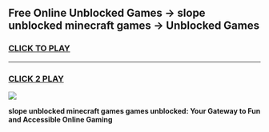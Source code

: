 
## Free Online Unblocked Games → slope unblocked minecraft games → Unblocked Games
<h3>
<a href="https://premium.freeplayer.one?title=slope_unblocked_minecraft_games&ref=21F">CLICK TO PLAY</a></h3>
<hr>

<h3>
<a href="https://premium.freeplayer.one?title=slope_unblocked_minecraft_games&ref=21F">CLICK 2 PLAY</a>
  
</h3>

<a href="https://premium.freeplayer.one?title=slope_unblocked_minecraft_games&ref=21F/"><img src="https://clearcache.store/games.png"></a>


**slope unblocked minecraft games games unblocked: Your Gateway to Fun and Accessible Online Gaming**
